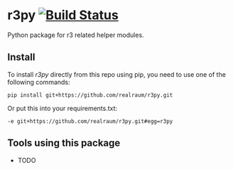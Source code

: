 # r3py  [![Build Status](https://travis-ci.org/realraum/r3py.svg?branch=master)](https://travis-ci.org/realraum/r3py)

Python package for r3 related helper modules.

## Install

To install *r3py* directly from this repo using pip, you need to use one of the following commands:

```
pip install git+https://github.com/realraum/r3py.git
```

Or put this into your requirements.txt:

```
-e git+https://github.com/realraum/r3py.git#egg=r3py
```

## Tools using this package

* TODO
